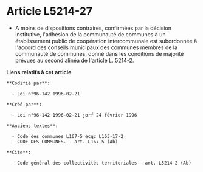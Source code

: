# Article L5214-27

- A moins de dispositions contraires, confirmées par la décision institutive, l'adhésion de la communauté de communes à un
établissement public de coopération intercommunale est subordonnée à l'accord des conseils municipaux des communes membres de
la communauté de communes, donné dans les conditions de majorité prévues au second alinéa de l'article L. 5214-2.

**Liens relatifs à cet article**

	**Codifié par**:

	  - Loi n°96-142 1996-02-21

	**Créé par**:

	  - Loi n°96-142 1996-02-21 jorf 24 février 1996

	**Anciens textes**:

	  - Code des communes L167-5 ecqc L163-17-2
	  - CODE DES COMMUNES. - art. L167-5 (Ab)

	**Cite**:

	  - Code général des collectivités territoriales - art. L5214-2 (Ab)
